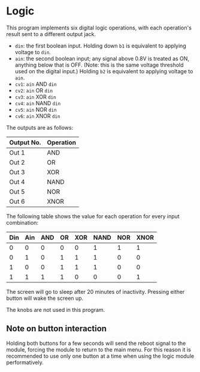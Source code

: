# Logic

This program implements six digital logic operations, with each
operation's result sent to a different output jack.

- `din`: the first boolean input. Holding down `b1` is equivalent to
  applying voltage to `din`.
- `ain`: the second boolean input; any signal above 0.8V is treated
  as ON, anything below that is OFF. (Note: this is the same voltage
  threshold used on the digital input.) Holding `b2` is equivalent to
  applying voltage to `ain`.
- `cv1`: `ain` AND `din`
- `cv2`: `ain` OR `din`
- `cv3`: `ain` XOR `din`
- `cv4`: `ain` NAND `din`
- `cv5`: `ain` NOR `din`
- `cv6`: `ain` XNOR `din`

The outputs are as follows:

| Output No. | Operation |
|------------|-----------|
| Out 1      | AND       |
| Out 2      | OR        |
| Out 3      | XOR       |
| Out 4      | NAND      |
| Out 5      | NOR       |
| Out 6      | XNOR      |

The following table shows the value for each operation for every
input combination:

| Din | Ain | AND | OR | XOR | NAND | NOR | XNOR |
|-----|-----|-----|----|-----|------|-----|------|
|  0  |  0  |  0  |  0 |  0  |  1   |  1  |  1   |
|  0  |  1  |  0  |  1 |  1  |  1   |  0  |  0   |
|  1  |  0  |  0  |  1 |  1  |  1   |  0  |  0   |
|  1  |  1  |  1  |  1 |  0  |  0   |  0  |  1   |

The screen will go to sleep after 20 minutes of inactivity. Pressing
either button will wake the screen up.

The knobs are not used in this program.

## Note on button interaction

Holding both buttons for a few seconds will send the reboot signal to the module,
forcing the module to return to the main menu.  For this reason it is recommended to
use only one button at a time when using the logic module performatively.
